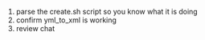 1. parse the create.sh script so you know what it is doing
2. confirm yml_to_xml is working
3. review chat 
